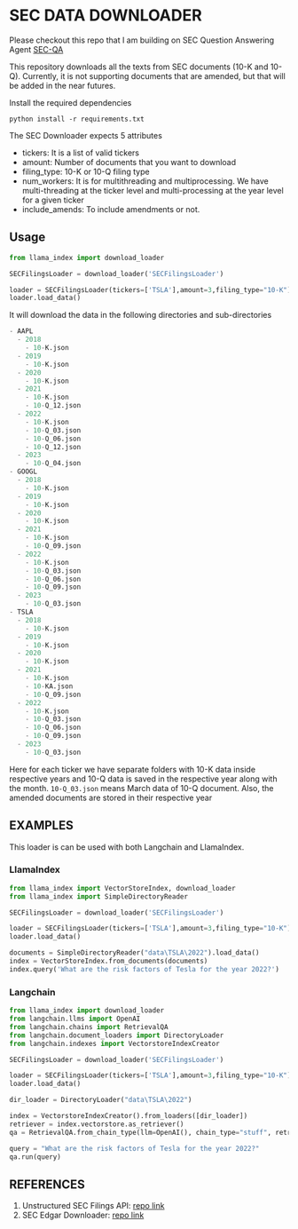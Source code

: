 # SEC DATA DOWNLOADER

Please checkout this repo that I am building on SEC Question Answering Agent [SEC-QA](https://github.com/Athe-kunal/SEC-QA-Agent)

This repository downloads all the texts from SEC documents (10-K and 10-Q). Currently, it is not supporting documents that are amended, but that will be added in the near futures.

Install the required dependencies

```
python install -r requirements.txt
```

The SEC Downloader expects 5 attributes

* tickers: It is a list of valid tickers
* amount: Number of documents that you want to download
* filing_type: 10-K or 10-Q filing type
* num_workers: It is for multithreading and multiprocessing. We have multi-threading at the ticker level and multi-processing at the year level for a given ticker
* include_amends: To include amendments or not.

## Usage
```python
from llama_index import download_loader

SECFilingsLoader = download_loader('SECFilingsLoader')

loader = SECFilingsLoader(tickers=['TSLA'],amount=3,filing_type="10-K")
loader.load_data()
```
It will download the data in the following directories and sub-directories

```python
- AAPL
  - 2018
    - 10-K.json
  - 2019
    - 10-K.json
  - 2020
    - 10-K.json
  - 2021
    - 10-K.json
    - 10-Q_12.json
  - 2022
    - 10-K.json
    - 10-Q_03.json
    - 10-Q_06.json
    - 10-Q_12.json
  - 2023
    - 10-Q_04.json
- GOOGL
  - 2018
    - 10-K.json
  - 2019
    - 10-K.json
  - 2020
    - 10-K.json
  - 2021
    - 10-K.json
    - 10-Q_09.json
  - 2022
    - 10-K.json
    - 10-Q_03.json
    - 10-Q_06.json
    - 10-Q_09.json
  - 2023
    - 10-Q_03.json
- TSLA
  - 2018
    - 10-K.json
  - 2019
    - 10-K.json
  - 2020
    - 10-K.json
  - 2021
    - 10-K.json
    - 10-KA.json
    - 10-Q_09.json
  - 2022
    - 10-K.json
    - 10-Q_03.json
    - 10-Q_06.json
    - 10-Q_09.json
  - 2023
    - 10-Q_03.json
```

Here for each ticker we have separate folders with 10-K data inside respective years and 10-Q data is saved in the respective year along with the month. `10-Q_03.json` means March data of 10-Q document. Also, the amended documents are stored in their respective year

## EXAMPLES

This loader is can be used with both Langchain and LlamaIndex.

### LlamaIndex
```python
from llama_index import VectorStoreIndex, download_loader
from llama_index import SimpleDirectoryReader

SECFilingsLoader = download_loader('SECFilingsLoader')

loader = SECFilingsLoader(tickers=['TSLA'],amount=3,filing_type="10-K")
loader.load_data()

documents = SimpleDirectoryReader("data\TSLA\2022").load_data()
index = VectorStoreIndex.from_documents(documents)
index.query('What are the risk factors of Tesla for the year 2022?')

```

### Langchain

```python
from llama_index import download_loader
from langchain.llms import OpenAI
from langchain.chains import RetrievalQA
from langchain.document_loaders import DirectoryLoader
from langchain.indexes import VectorstoreIndexCreator

SECFilingsLoader = download_loader('SECFilingsLoader')

loader = SECFilingsLoader(tickers=['TSLA'],amount=3,filing_type="10-K")
loader.load_data()

dir_loader = DirectoryLoader("data\TSLA\2022")

index = VectorstoreIndexCreator().from_loaders([dir_loader])
retriever = index.vectorstore.as_retriever()
qa = RetrievalQA.from_chain_type(llm=OpenAI(), chain_type="stuff", retriever=retriever)

query = "What are the risk factors of Tesla for the year 2022?"
qa.run(query)
```
## REFERENCES
1. Unstructured SEC Filings API: [repo link](https://github.com/Unstructured-IO/pipeline-sec-filings/tree/main)
2. SEC Edgar Downloader: [repo link](https://github.com/jadchaar/sec-edgar-downloader)

